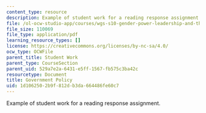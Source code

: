 ```yaml
---
content_type: resource
description: Example of student work for a reading response assignment.
file: /ol-ocw-studio-app/courses/wgs-s10-gender-power-leadership-and-the-workplace-spring-2014/1d1062502b9f812db3da664486fe60c7_MITWGS_S10S14_ses15_pap.pdf
file_size: 110069
file_type: application/pdf
learning_resource_types: []
license: https://creativecommons.org/licenses/by-nc-sa/4.0/
ocw_type: OCWFile
parent_title: Student Work
parent_type: CourseSection
parent_uid: 529a7e2a-6431-e5ff-1567-fb575c3ba42c
resourcetype: Document
title: Government Policy
uid: 1d106250-2b9f-812d-b3da-664486fe60c7
---
```

Example of student work for a reading response assignment.